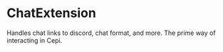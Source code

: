 # ChatExtension
Handles chat links to discord, chat format, and more. The prime way of interacting in Cepi.
